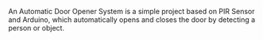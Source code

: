 An Automatic Door Opener System is a simple project based on PIR Sensor and Arduino, which automatically opens and closes the door by detecting a person or object.
